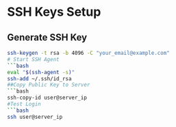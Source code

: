 # SSH Keys Setup

## Generate SSH Key
```bash
ssh-keygen -t rsa -b 4096 -C "your_email@example.com"
# Start SSH Agent
```bash
eval "$(ssh-agent -s)"
ssh-add ~/.ssh/id_rsa
##Copy Public Key to Server
```bash
ssh-copy-id user@server_ip
#Test Login
```bash
ssh user@server_ip


